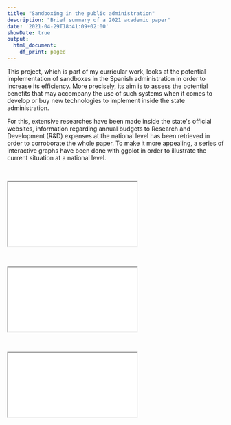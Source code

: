 ```yaml
---
title: "Sandboxing in the public administration"
description: "Brief summary of a 2021 academic paper"
date: '2021-04-29T18:41:09+02:00'
showDate: true
output:
  html_document:
    df_print: paged
---
```


This project, which is part of my curricular work, looks at the potential implementation of sandboxes in the Spanish administration in order to increase its efficiency. More precisely, its aim is to assess the potential benefits that may accompany the use of such systems when it comes to develop or buy new technologies to implement inside the state administration.

For this, extensive researches have been made inside the state's official websites, information regarding annual budgets to Research and Development (R&D) expenses at the national level has been retrieved in order to corroborate the whole paper. To make it more appealing, a series of interactive graphs have been done with ggplot in order to illustrate the current situation at a national level.
<p>&nbsp;</p>

<iframe src="/GAV.html" scrolling=no id="custom_resize" onload="iframeLoaded()" allowTransparency="true" class="iframe-center"></iframe>
<p>&nbsp;</p>

<script type="text/javascript">
  function iframeLoaded() {
      var iFrameID = document.getElementById('custom_resize');
      if(iFrameID) {
            iFrameID.height = "";
            iFrameID.height =         iFrameID.contentWindow.document.body.scrollHeight + "px";
            window.frames[0].document.body.style.backgroundColor=window.getComputedStyle( document.body ,null).getPropertyValue('background-color')
      }   
  }
</script>


<iframe src="/rd_expen.html" scrolling=no id="custom_resize1" onload="iframeLoaded1()" class="iframe-center"></iframe>
<p>&nbsp;</p>

<script type="text/javascript">
  function iframeLoaded1() {
      var iFrameID = document.getElementById('custom_resize1');
      if(iFrameID) {
            iFrameID.height = "";
            iFrameID.height =         iFrameID.contentWindow.document.body.scrollHeight + "px";
            window.frames[1].document.body.style.backgroundColor=window.getComputedStyle( document.body ,null).getPropertyValue('background-color')
      }   
  }
</script>

<iframe src="/interaction.html" scrolling=no id="custom_resize2" onload="iframeLoaded2()" class="iframe-center"></iframe>

<script type="text/javascript">
  function iframeLoaded2() {
      var iFrameID = document.getElementById('custom_resize2');
      if(iFrameID) {
            iFrameID.height = "";
            iFrameID.height =         iFrameID.contentWindow.document.body.scrollHeight + "px";
            window.frames[2].document.body.style.backgroundColor=window.getComputedStyle( document.body ,null).getPropertyValue('background-color')
      }   
  }
</script>

